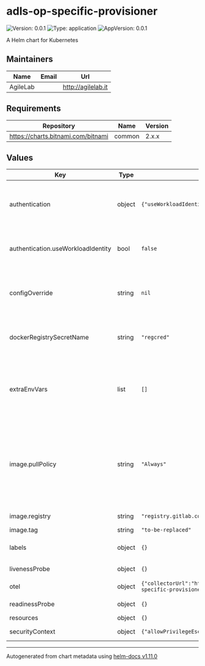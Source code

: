 # adls-op-specific-provisioner

![Version: 0.0.1](https://img.shields.io/badge/Version-0.0.1-informational?style=flat-square) ![Type: application](https://img.shields.io/badge/Type-application-informational?style=flat-square) ![AppVersion: 0.0.1](https://img.shields.io/badge/AppVersion-0.0.1-informational?style=flat-square)

A Helm chart for Kubernetes

## Maintainers

| Name | Email | Url |
| ---- | ------ | --- |
| AgileLab |  | <http://agilelab.it> |

## Requirements

| Repository | Name | Version |
|------------|------|---------|
| https://charts.bitnami.com/bitnami | common | 2.x.x |

## Values

| Key | Type | Default | Description |
|-----|------|---------|-------------|
| authentication | object | `{"useWorkloadIdentity":false}` | defines the authentication mode for accessing ADLS resources |
| authentication.useWorkloadIdentity | bool | `false` | Defines whether to use workload identity authentication |
| configOverride | string | `nil` | This configuration allows you to override the application.yml file |
| dockerRegistrySecretName | string | `"regcred"` | Docker Registry Secret name used to access a private repo |
| extraEnvVars | list | `[]` | define extra variables to add to the container(s) e.g: extraEnvVars:   - name: FOO     value: "10" |
| image.pullPolicy | string | `"Always"` | The imagePullPolicy for a container and the tag of the image affect when the kubelet attempts to pull (download) the specified image. |
| image.registry | string | `"registry.gitlab.com/agilefactory/witboost.mesh/provisioning/witboost.mesh.provisioning.outputport.adlsgen2"` | Image repository |
| image.tag | string | `"to-be-replaced"` | Image tag |
| labels | object | `{}` | Allows you to specify common labels |
| livenessProbe | object | `{}` | liveness probe spec |
| otel | object | `{"collectorUrl":"http://localhost:5555","enabled":"false","metricExporter":"otlp","serviceName":"adls-op-specific-provisioner","tracesExporter":"otlp"}` | otel configuration |
| readinessProbe | object | `{}` | readiness probe spec |
| resources | object | `{}` | resources spec |
| securityContext | object | `{"allowPrivilegeEscalation":false,"runAsNonRoot":true,"runAsUser":1001}` | security context spec |

----------------------------------------------
Autogenerated from chart metadata using [helm-docs v1.11.0](https://github.com/norwoodj/helm-docs/releases/v1.11.0)
